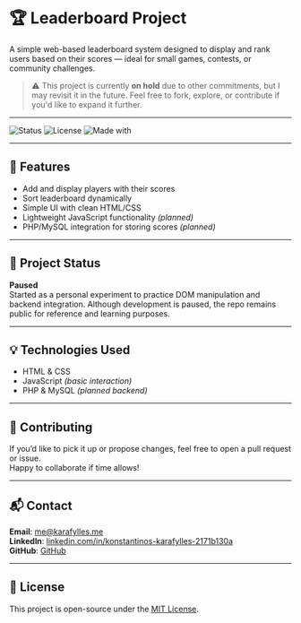 # 🏆 Leaderboard Project

A simple web-based leaderboard system designed to display and rank users based on their scores — ideal for small games, contests, or community challenges.

> ⚠️ This project is currently **on hold** due to other commitments, but I may revisit it in the future. Feel free to fork, explore, or contribute if you'd like to expand it further.

---

![Status](https://img.shields.io/badge/status-paused-yellow)
![License](https://img.shields.io/badge/license-MIT-blue)
![Made with](https://img.shields.io/badge/Made%20with-HTML%20%7C%20CSS%20%7C%20JS-orange)

---

## 📌 Features

- Add and display players with their scores  
- Sort leaderboard dynamically  
- Simple UI with clean HTML/CSS  
- Lightweight JavaScript functionality *(planned)*  
- PHP/MySQL integration for storing scores *(planned)*

---

## 🚧 Project Status

**Paused**  
Started as a personal experiment to practice DOM manipulation and backend integration. Although development is paused, the repo remains public for reference and learning purposes.

---

## 💡 Technologies Used

- HTML & CSS  
- JavaScript *(basic interaction)*  
- PHP & MySQL *(planned backend)*

---

## 🤝 Contributing

If you’d like to pick it up or propose changes, feel free to open a pull request or issue.  
Happy to collaborate if time allows!

---

## 📬 Contact

**Email**: me@karafylles.me  
**LinkedIn**: [linkedin.com/in/konstantinos-karafylles-2171b130a](https://linkedin.com/in/konstantinos-karafylles-2171b130a)  
**GitHub**: [GitHub](https://github.com/Crimeeee)  

---

## 📝 License

This project is open-source under the [MIT License](LICENSE).
